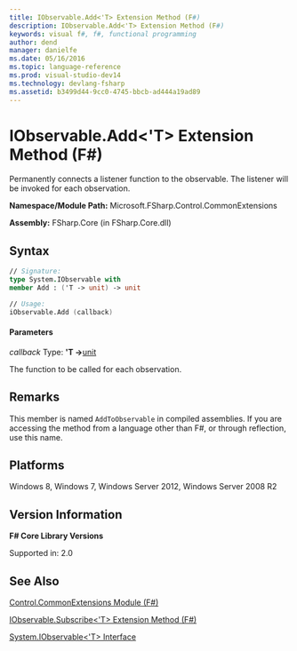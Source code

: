 ```yaml
---
title: IObservable.Add<'T> Extension Method (F#)
description: IObservable.Add<'T> Extension Method (F#)
keywords: visual f#, f#, functional programming
author: dend
manager: danielfe
ms.date: 05/16/2016
ms.topic: language-reference
ms.prod: visual-studio-dev14
ms.technology: devlang-fsharp
ms.assetid: b3499d44-9cc0-4745-bbcb-ad444a19ad89 
---
```


# IObservable.Add<'T> Extension Method (F#)

Permanently connects a listener function to the observable. The listener will be invoked for each observation.

**Namespace/Module Path:** Microsoft.FSharp.Control.CommonExtensions

**Assembly:** FSharp.Core (in FSharp.Core.dll)


## Syntax

```fsharp
// Signature:
type System.IObservable with
member Add : ('T -> unit) -> unit

// Usage:
iObservable.Add (callback)
```

#### Parameters
*callback*
Type: **'T -&gt;**[unit](https://msdn.microsoft.com/library/00b837c2-6c8a-483a-87d3-0479c64037a7)


The function to be called for each observation.

## Remarks
This member is named `AddToObservable` in compiled assemblies. If you are accessing the method from a language other than F#, or through reflection, use this name.


## Platforms
Windows 8, Windows 7, Windows Server 2012, Windows Server 2008 R2


## Version Information
**F# Core Library Versions**

Supported in: 2.0

## See Also
[Control.CommonExtensions Module &#40;F&#35;&#41;](Control.CommonExtensions-Module-%5BFSharp%5D.md)

[IObservable.Subscribe&lt;'T&gt; Extension Method (F#)](https://msdn.microsoft.com/library/8c8702c2-caa8-4a72-94bb-025f0922e04a)

[System.IObservable&lt;'T&gt; Interface](https://msdn.microsoft.com/library/04855e2b-42e4-4342-860a-b86566c4f2d9)